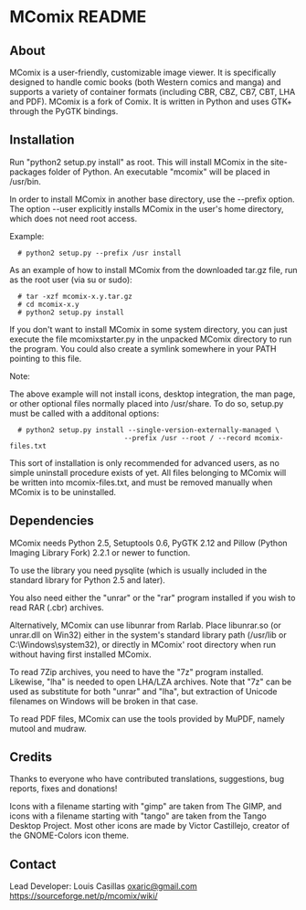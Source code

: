 MComix README
=============

About 
-----

  MComix is a user-friendly, customizable image viewer. It is specifically
  designed to handle comic books (both Western comics and manga) and supports a
  variety of container formats (including CBR, CBZ, CB7, CBT, LHA and PDF).
  MComix is a fork of Comix. It is written in Python and uses GTK+ through the
  PyGTK bindings.

Installation 
------------


  Run "python2 setup.py install" as root. This will install MComix in the
  site-packages folder of Python. An executable "mcomix" will be placed in
  /usr/bin.

  In order to install MComix in another base directory, use the --prefix option.
  The option --user explicitly installs MComix in the user's home directory,
  which does not need root access.

  Example:

      # python2 setup.py --prefix /usr install

  As an example of how to install MComix from the downloaded tar.gz file, run
  as the root user (via su or sudo):

      # tar -xzf mcomix-x.y.tar.gz
      # cd mcomix-x.y
      # python2 setup.py install

  If you don't want to install MComix in some system directory, you can just
  execute the file mcomixstarter.py in the unpacked MComix directory to
  run the program. You could also create a symlink somewhere in your PATH
  pointing to this file.

  Note:

  The above example will not install icons, desktop integration, the
  man page, or other optional files normally placed into /usr/share. To do so,
  setup.py must be called with a additonal options:

      # python2 setup.py install --single-version-externally-managed \
	                            --prefix /usr --root / --record mcomix-files.txt

  This sort of installation is only recommended for advanced users, as no
  simple uninstall procedure exists of yet. All files belonging to MComix will
  be written into mcomix-files.txt, and must be removed manually when MComix
  is to be uninstalled.

Dependencies 
------------

  MComix needs Python 2.5, Setuptools 0.6, PyGTK 2.12 and Pillow (Python
  Imaging Library Fork) 2.2.1 or newer to function.

  To use the library you need pysqlite (which is usually included in the
  standard library for Python 2.5 and later).

  You also need either the "unrar" or the "rar" program installed if you wish
  to read RAR (.cbr) archives.

  Alternatively, MComix can use libunrar from Rarlab. Place libunrar.so (or
  unrar.dll on Win32) either in the system's standard library path (/usr/lib
  or C:\Windows\system32), or directly in MComix' root directory when run
  without having first installed MComix.

  To read 7Zip archives, you need to have the "7z" program installed. Likewise,
  "lha" is needed to open LHA/LZA archives. Note that "7z" can be used as
  substitute for both "unrar" and "lha", but extraction of Unicode filenames
  on Windows will be broken in that case.

  To read PDF files, MComix can use the tools provided by MuPDF, namely
  mutool and mudraw.

Credits 
-------

  Thanks to everyone who have contributed translations, suggestions, bug
  reports, fixes and donations!

  Icons with a filename starting with "gimp" are taken from The GIMP, and
  icons with a filename starting with "tango" are taken from the Tango Desktop
  Project. Most other icons are made by Victor Castillejo, creator of the
  GNOME-Colors icon theme.

Contact 
-------

  Lead Developer: Louis Casillas <oxaric@gmail.com>
  https://sourceforge.net/p/mcomix/wiki/
